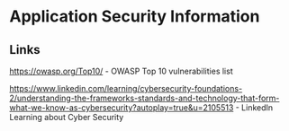 ﻿# Application Security Information

## Links

https://owasp.org/Top10/ - OWASP Top 10 vulnerabilities list


https://www.linkedin.com/learning/cybersecurity-foundations-2/understanding-the-frameworks-standards-and-technology-that-form-what-we-know-as-cybersecurity?autoplay=true&u=2105513 - LinkedIn Learning about Cyber Security
